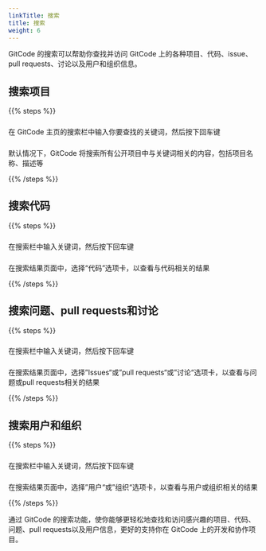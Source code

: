 ```yaml
---
linkTitle: 搜索
title: 搜索
weight: 6
---
```


GitCode 的搜索可以帮助你查找并访问 GitCode 上的各种项目、代码、issue、pull requests、讨论以及用户和组织信息。

## 搜索项目

{{% steps %}}

###
在 GitCode 主页的搜索栏中输入你要查找的关键词，然后按下回车键

###
默认情况下，GitCode 将搜索所有公开项目中与关键词相关的内容，包括项目名称、描述等

{{% /steps %}}

## 搜索代码

{{% steps %}}

###
在搜索栏中输入关键词，然后按下回车键

###
在搜索结果页面中，选择“代码”选项卡，以查看与代码相关的结果

{{% /steps %}}

## 搜索问题、pull requests和讨论

{{% steps %}}

###
在搜索栏中输入关键词，然后按下回车键

###
在搜索结果页面中，选择”Issues“或”pull requests“或”讨论“选项卡，以查看与问题或pull requests相关的结果

{{% /steps %}}

## 搜索用户和组织

{{% steps %}}

###
在搜索栏中输入关键词，然后按下回车键

###
在搜索结果页面中，选择”用户“或”组织“选项卡，以查看与用户或组织相关的结果

{{% /steps %}}

通过 GitCode 的搜索功能，使你能够更轻松地查找和访问感兴趣的项目、代码、问题、pull requests以及用户信息，更好的支持你在 GitCode 上的开发和协作项目。